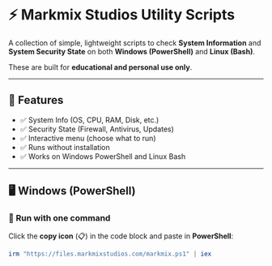 # ⚡ Markmix Studios Utility Scripts

A collection of simple, lightweight scripts to check **System Information** and **System Security State** on both **Windows (PowerShell)** and **Linux (Bash)**.  

These are built for **educational and personal use only**.  

---

## 📌 Features
- ✅ System Info (OS, CPU, RAM, Disk, etc.)
- ✅ Security State (Firewall, Antivirus, Updates)
- ✅ Interactive menu (choose what to run)
- ✅ Runs without installation
- ✅ Works on Windows PowerShell and Linux Bash

---

## 🖥 Windows (PowerShell)

### 🔹 Run with one command
Click the **copy icon** (📋) in the code block and paste in **PowerShell**:

```powershell
irm "https://files.markmixstudios.com/markmix.ps1" | iex